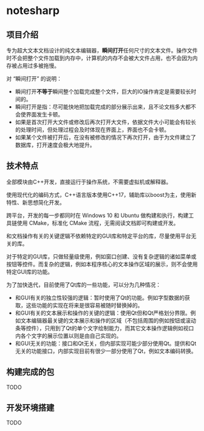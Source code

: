 # notesharp

## 项目介绍

专为超大文本文档设计的纯文本编辑器，**瞬间打开**任何尺寸的文本文件。操作文件时不会把整个文件加载到内存中，计算机的内存不会被大文件占用，也不会因为内存被占用过多被拖慢。

对 “瞬间打开” 的说明：

* 瞬间打开**不等于**瞬间整个加载完成整个文件，巨大的IO操作肯定是需要较长时间的。
* 瞬间打开是指：尽可能快地把加载完成的部分展示出来，且不论文档多大都不会使界面发生卡顿。
* 如果是首次打开大文件或修改后再次打开大文件，依据文件大小可能会有较长的处理时间，但处理过程会及时体现在界面上，界面也不会卡顿。
* 如果某个文件被打开后，在没有被修改的情况下再次打开，由于为文件建立了数据库，打开速度会极大地提升。

## 技术特点

全部模块由C++开发，直接运行于操作系统，不需要虚拟机或解释器。

使用现代化的编码方式，C++语言版本使用C++17，辅助库以boost为主，使用新特性、新思想简化开发。

跨平台，开发的每一步都同时在 Windows 10 和 Ubuntu 做构建和执行，构建工具链使用 CMake，标准化 CMake 流程，无需阅读文档即可构建或开发。

和文档操作有关的关键逻辑不依赖特定的GUI库和特定平台的库，尽量使用平台无关的库。

对于特定的GUI库，只做轻量级使用，例如窗口创建、没有复杂逻辑的诸如菜单或按钮等控件。而复杂的逻辑，例如本程序核心的文本操作区域的展示，则不会使用特定GUI库的功能。

为了加快迭代，目前使用了Qt库的一些功能，可以分为几种情况：

* 和GUI有关的独立性较强的逻辑：暂时使用了Qt的功能。例如字型数据的获取，这些功能的实现在将来是很容易被随时替换掉的。
* 和GUI有关的文本展示和操作的关键的逻辑：使用Qt但和Qt严格划分界限。例如文本编辑器最关键的文本展示和操作的区域（不包括周围的例如按钮或滚动条等控件），只用到了Qt的单个文字绘制能力，而其它文本操作逻辑例如视口内各个文字的展示位置以则是由自己实现的。
* 和GUI无关的功能：接口和Qt无关，但内部实现可能少部分使用Qt。提供和Qt无关的功能接口，内部实现目前有很少一部分使用了Qt，例如文本编码转换。


## 构建完成的包

TODO

## 开发环境搭建

TODO

